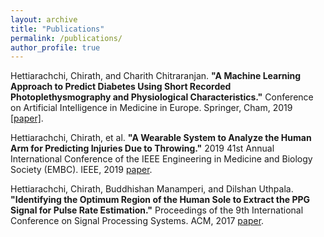 ```yaml
---
layout: archive
title: "Publications"
permalink: /publications/
author_profile: true
---
```


Hettiarachchi, Chirath, and Charith Chitraranjan. **"A Machine Learning Approach to Predict Diabetes Using Short Recorded Photoplethysmography and Physiological Characteristics."** Conference on Artificial Intelligence in Medicine in Europe. Springer, Cham, 2019 [[paper]](http://chirathyh.github.io/files/AIME_2019_paper_89.pdf).

Hettiarachchi, Chirath, et al. **"A Wearable System to Analyze the Human Arm for Predicting Injuries Due to Throwing."** 2019 41st Annual International Conference of the IEEE Engineering in Medicine and Biology Society (EMBC). IEEE, 2019 [paper](http://chirathyh.github.io/files/EMBC19_0212_FI.pdf).

Hettiarachchi, Chirath, Buddhishan Manamperi, and Dilshan Uthpala. **"Identifying the Optimum Region of the Human Sole to Extract the PPG Signal for Pulse Rate Estimation."** Proceedings of the 9th International Conference on Signal Processing Systems. ACM, 2017 [paper](http://chirathyh.github.io/files/paper1.pdf).


<!-- {% if author.googlescholar %}
  You can also find my articles on <u><a href="{{author.googlescholar}}">my Google Scholar profile</a>.</u>
{% endif %}

{% include base_path %}

{% for post in site.publications reversed %}
  {% include archive-single.html %}
{% endfor %} -->
